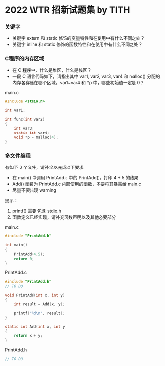 # 2022 WTR 招新试题集 by TITH

### 关键字
-  关键字 extern 和 static 修饰的变量特性和在使用中有什么不同之处？
-  关键字 inline 和 static 修饰的函数特性和在使用中有什么不同之处？

### C程序的内存区域
-  在 C 程序中，什么是堆区，什么是栈区？
-  一段 C 语言代码如下，请指出其中 var1, var2, var3, var4 和 malloc() 分配的内存各存储在哪个区域。var1~var4 和 *p 中，哪些初始值一定是 0？  


main.c 

```c
#include <stdio.h>

int var1;

int func(int var2)
{
	int var3;
	static int var4;
	void *p = malloc(4);
}
```

### 多文件编程

有如下 3 个文件，请补全以完成以下要求

- 在 main() 中调用 PrintAdd.c 中的 PrintAdd()，打印 4 + 5 的结果
- Add() 函数为 PrintAdd.c 内部使用的函数，不要将其暴露给 main.c
- 尽量不要出现 warning

提示：
1. printf() 需要 包含 stdio.h
2. 函数定义已经实现，请补充函数声明以及其他必要部分

main.c 
```c
#include "PrintAdd.h"

int main()
{
	PrintAdd(4,5);
	return 0;
}

```

PrintAdd.c
```c
#include "PrintAdd.h"
// TO DO

void PrintAdd(int x, int y)
{
	int result = Add(x, y);

	printf("%d\n", result);
}

static int Add(int x, int y)
{
	return x + y;
}

```

PrintAdd.h
```c
// TO DO

```

